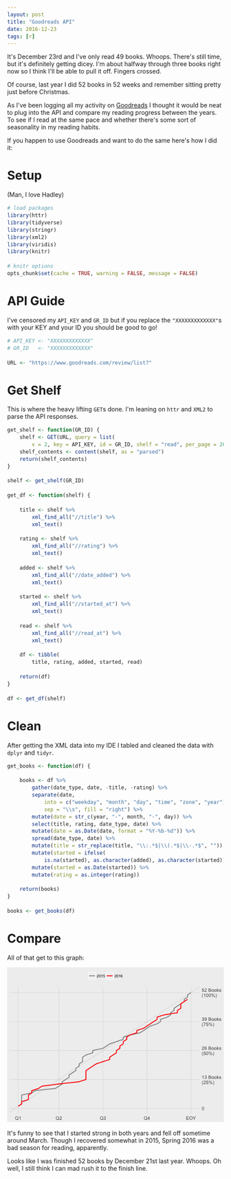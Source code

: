 ```yaml
---
layout: post
title: "Goodreads API"
date: 2016-12-23
tags: [r]
---
```


It's December 23rd and I've only read 49 books. Whoops. There's still time, but it's definitely getting dicey. I'm about halfway through three books right now so I think I'll be able to pull it off. Fingers crossed.

Of course, last year I did 52 books in 52 weeks and remember sitting pretty just before Christmas.

As I've been logging all my activity on [Goodreads](https://www.goodreads.com/user/show/16626766-max) I thought it would be neat to plug into the API and compare my reading progress between the years. To see if I read at the same pace and whether there's some sort of seasonality in my reading habits.

If you happen to use Goodreads and want to do the same here's how I did it:

Setup
=====

(Man, I love Hadley)

``` r
# load packages
library(httr)
library(tidyverse)
library(stringr)
library(xml2)
library(viridis)
library(knitr)

# knitr options
opts_chunk$set(cache = TRUE, warning = FALSE, message = FALSE)
```

API Guide
=========

I've censored my `API_KEY` and `GR_ID` but if you replace the `"XXXXXXXXXXXXX"`s with your KEY and your ID you should be good to go!

``` r
# API_KEY <- "XXXXXXXXXXXXX"
# GR_ID   <- "XXXXXXXXXXXXX"

URL <- "https://www.goodreads.com/review/list?"
```

Get Shelf
=========

This is where the heavy lifting `GET`s done. I'm leaning on `httr` and `XML2` to parse the API responses.

``` r
get_shelf <- function(GR_ID) {
    shelf <- GET(URL, query = list(
    	v = 2, key = API_KEY, id = GR_ID, shelf = "read", per_page = 200))
    shelf_contents <- content(shelf, as = "parsed")
    return(shelf_contents)
}

shelf <- get_shelf(GR_ID)

get_df <- function(shelf) {

    title <- shelf %>%
        xml_find_all("//title") %>%
        xml_text()

    rating <- shelf %>%
        xml_find_all("//rating") %>%
        xml_text()

    added <- shelf %>%
        xml_find_all("//date_added") %>%
        xml_text()

    started <- shelf %>%
        xml_find_all("//started_at") %>%
        xml_text()

    read <- shelf %>%
        xml_find_all("//read_at") %>%
        xml_text()

    df <- tibble(
        title, rating, added, started, read)

    return(df)
}

df <- get_df(shelf)
```

Clean
=====

After getting the XML data into my IDE I tabled and cleaned the data with `dplyr` and `tidyr`.

``` r
get_books <- function(df) {

    books <- df %>%
        gather(date_type, date, -title, -rating) %>%
        separate(date,
            into = c("weekday", "month", "day", "time", "zone", "year"),
            sep = "\\s", fill = "right") %>%
        mutate(date = str_c(year, "-", month, "-", day)) %>%
        select(title, rating, date_type, date) %>%
        mutate(date = as.Date(date, format = "%Y-%b-%d")) %>%
        spread(date_type, date) %>%
        mutate(title = str_replace(title, "\\:.*$|\\(.*$|\\-.*$", "")) %>%
        mutate(started = ifelse(
        	is.na(started), as.character(added), as.character(started))) %>%
        mutate(started = as.Date(started)) %>%
        mutate(rating = as.integer(rating))

    return(books)
}

books <- get_books(df)
```

Compare
=======

All of that get to this graph:

![](/assets/img/goodreads_comp.png)

It's funny to see that I started strong in both years and fell off sometime around March. Though I recovered somewhat in 2015, Spring 2016 was a bad season for reading, apparently.

Looks like I was finished 52 books by December 21st last year. Whoops. Oh well, I still think I can mad rush it to the finish line.
